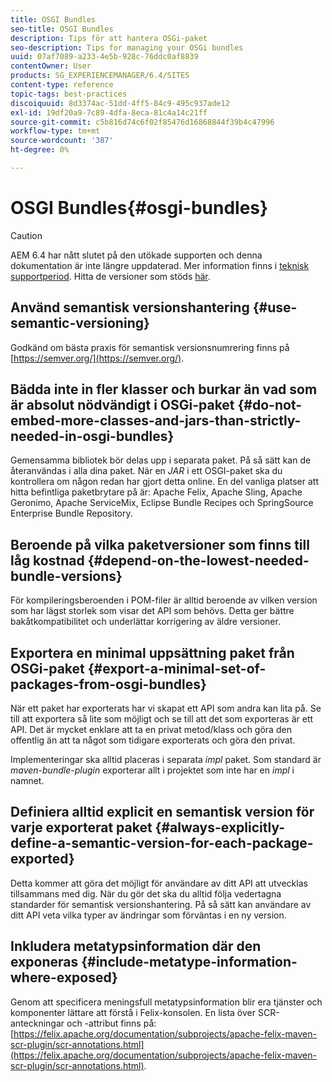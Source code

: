 ```yaml
---
title: OSGI Bundles
seo-title: OSGI Bundles
description: Tips för att hantera OSGi-paket
seo-description: Tips for managing your OSGi bundles
uuid: 07af7089-a233-4e5b-928c-76ddc0af8839
contentOwner: User
products: SG_EXPERIENCEMANAGER/6.4/SITES
content-type: reference
topic-tags: best-practices
discoiquuid: 8d3374ac-51dd-4ff5-84c9-495c937ade12
exl-id: 19df20a9-7c89-4dfa-8eca-81c4a14c21ff
source-git-commit: c5b816d74c6f02f85476d16868844f39b4c47996
workflow-type: tm+mt
source-wordcount: '387'
ht-degree: 0%

---
```


# OSGI Bundles{#osgi-bundles}

>[!CAUTION]
>
>AEM 6.4 har nått slutet på den utökade supporten och denna dokumentation är inte längre uppdaterad. Mer information finns i [teknisk supportperiod](https://helpx.adobe.com/support/programs/eol-matrix.html). Hitta de versioner som stöds [här](https://experienceleague.adobe.com/docs/).

## Använd semantisk versionshantering {#use-semantic-versioning}

Godkänd om bästa praxis för semantisk versionsnumrering finns på [https://semver.org/](https://semver.org/).

## Bädda inte in fler klasser och burkar än vad som är absolut nödvändigt i OSGi-paket {#do-not-embed-more-classes-and-jars-than-strictly-needed-in-osgi-bundles}

Gemensamma bibliotek bör delas upp i separata paket. På så sätt kan de återanvändas i alla dina paket. När en *JAR* i ett OSGI-paket ska du kontrollera om någon redan har gjort detta online. En del vanliga platser att hitta befintliga paketbrytare på är: Apache Felix, Apache Sling, Apache Geronimo, Apache ServiceMix, Eclipse Bundle Recipes och SpringSource Enterprise Bundle Repository.

## Beroende på vilka paketversioner som finns till låg kostnad {#depend-on-the-lowest-needed-bundle-versions}

För kompileringsberoenden i POM-filer är alltid beroende av vilken version som har lägst storlek som visar det API som behövs. Detta ger bättre bakåtkompatibilitet och underlättar korrigering av äldre versioner.

## Exportera en minimal uppsättning paket från OSGi-paket {#export-a-minimal-set-of-packages-from-osgi-bundles}

När ett paket har exporterats har vi skapat ett API som andra kan lita på. Se till att exportera så lite som möjligt och se till att det som exporteras är ett API. Det är mycket enklare att ta en privat metod/klass och göra den offentlig än att ta något som tidigare exporterats och göra den privat.

Implementeringar ska alltid placeras i separata *impl* paket. Som standard är *maven-bundle-plugin* exporterar allt i projektet som inte har en *impl* i namnet.

## Definiera alltid explicit en semantisk version för varje exporterat paket {#always-explicitly-define-a-semantic-version-for-each-package-exported}

Detta kommer att göra det möjligt för användare av ditt API att utvecklas tillsammans med dig. När du gör det ska du alltid följa vedertagna standarder för semantisk versionshantering. På så sätt kan användare av ditt API veta vilka typer av ändringar som förväntas i en ny version.

## Inkludera metatypsinformation där den exponeras {#include-metatype-information-where-exposed}

Genom att specificera meningsfull metatypsinformation blir era tjänster och komponenter lättare att förstå i Felix-konsolen. En lista över SCR-anteckningar och -attribut finns på: [https://felix.apache.org/documentation/subprojects/apache-felix-maven-scr-plugin/scr-annotations.html](https://felix.apache.org/documentation/subprojects/apache-felix-maven-scr-plugin/scr-annotations.html).
